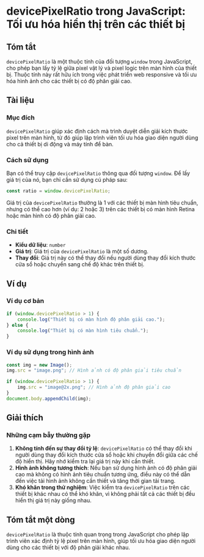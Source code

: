 <!--
Meta Description: # devicePixelRatio trong JavaScript: Tối ưu hóa hiển thị trên các thiết bị ## Tóm tắt `devicePixelRatio` là một thuộc tính của đối tượng `window` tron...
Meta Keywords: hình, thiết, devicepixelratio, giải, các
-->

# devicePixelRatio trong JavaScript: Tối ưu hóa hiển thị trên các thiết bị

## Tóm tắt
`devicePixelRatio` là một thuộc tính của đối tượng `window` trong JavaScript, cho phép bạn lấy tỷ lệ giữa pixel vật lý và pixel logic trên màn hình của thiết bị. Thuộc tính này rất hữu ích trong việc phát triển web responsive và tối ưu hóa hình ảnh cho các thiết bị có độ phân giải cao.

## Tài liệu
### Mục đích
`devicePixelRatio` giúp xác định cách mà trình duyệt diễn giải kích thước pixel trên màn hình, từ đó giúp lập trình viên tối ưu hóa giao diện người dùng cho cả thiết bị di động và máy tính để bàn.

### Cách sử dụng
Bạn có thể truy cập `devicePixelRatio` thông qua đối tượng `window`. Để lấy giá trị của nó, bạn chỉ cần sử dụng cú pháp sau:

```javascript
const ratio = window.devicePixelRatio;
```

Giá trị của `devicePixelRatio` thường là 1 với các thiết bị màn hình tiêu chuẩn, nhưng có thể cao hơn (ví dụ: 2 hoặc 3) trên các thiết bị có màn hình Retina hoặc màn hình có độ phân giải cao.

### Chi tiết
- **Kiểu dữ liệu**: `number`
- **Giá trị**: Giá trị của `devicePixelRatio` là một số dương.
- **Thay đổi**: Giá trị này có thể thay đổi nếu người dùng thay đổi kích thước cửa sổ hoặc chuyển sang chế độ khác trên thiết bị.

## Ví dụ
### Ví dụ cơ bản

```javascript
if (window.devicePixelRatio > 1) {
    console.log("Thiết bị có màn hình độ phân giải cao.");
} else {
    console.log("Thiết bị có màn hình tiêu chuẩn.");
}
```

### Ví dụ sử dụng trong hình ảnh

```javascript
const img = new Image();
img.src = "image.png"; // Hình ảnh có độ phân giải tiêu chuẩn

if (window.devicePixelRatio > 1) {
    img.src = "image@2x.png"; // Hình ảnh độ phân giải cao
}
document.body.appendChild(img);
```

## Giải thích
### Những cạm bẫy thường gặp
1. **Không tính đến sự thay đổi tỷ lệ**: `devicePixelRatio` có thể thay đổi khi người dùng thay đổi kích thước cửa sổ hoặc khi chuyển đổi giữa các chế độ hiển thị. Hãy nhớ kiểm tra lại giá trị này khi cần thiết.
2. **Hình ảnh không tương thích**: Nếu bạn sử dụng hình ảnh có độ phân giải cao mà không có hình ảnh tiêu chuẩn tương ứng, điều này có thể dẫn đến việc tải hình ảnh không cần thiết và tăng thời gian tải trang.
3. **Khó khăn trong thử nghiệm**: Việc kiểm tra `devicePixelRatio` trên các thiết bị khác nhau có thể khó khăn, vì không phải tất cả các thiết bị đều hiển thị giá trị này giống nhau.

## Tóm tắt một dòng
`devicePixelRatio` là thuộc tính quan trọng trong JavaScript cho phép lập trình viên xác định tỷ lệ pixel trên màn hình, giúp tối ưu hóa giao diện người dùng cho các thiết bị với độ phân giải khác nhau.